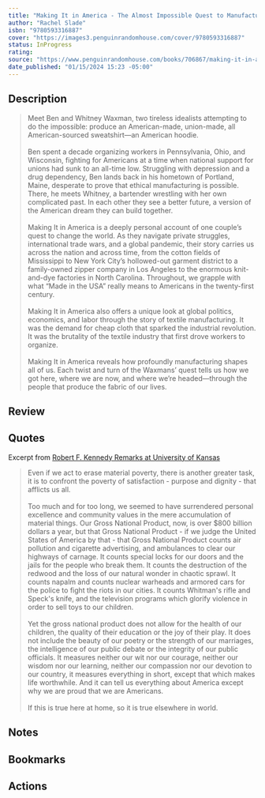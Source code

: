 ```yaml
---
title: "Making It in America - The Almost Impossible Quest to Manufacture in the U.S.A. (And How It Got That Way)"
author: "Rachel Slade"
isbn: "9780593316887"
cover: "https://images3.penguinrandomhouse.com/cover/9780593316887"
status: InProgress
rating: 
source: "https://www.penguinrandomhouse.com/books/706867/making-it-in-america-by-rachel-slade/"
date_published: "01/15/2024 15:23 -05:00"
---
```


## Description

> Meet Ben and Whitney Waxman, two tireless idealists attempting to do the impossible: produce an American-made, union-made, all American-sourced sweatshirt—an American hoodie.  
> <br>
> Ben spent a decade organizing workers in Pennsylvania, Ohio, and Wisconsin, fighting for Americans at a time when national support for unions had sunk to an all-time low. Struggling with depression and a drug dependency, Ben lands back in his hometown of Portland, Maine, desperate to prove that ethical manufacturing is possible. There, he meets Whitney, a bartender wrestling with her own complicated past. In each other they see a better future, a version of the American dream they can build together.  
> <br>
> Making It in America is a deeply personal account of one couple’s quest to change the world. As they navigate private struggles, international trade wars, and a global pandemic, their story carries us across the nation and across time, from the cotton fields of Mississippi to New York City’s hollowed-out garment district to a family-owned zipper company in Los Angeles to the enormous knit-and-dye factories in North Carolina. Throughout, we grapple with what “Made in the USA” really means to Americans in the twenty-first century.  
> <br>
> Making It in America also offers a unique look at global politics, economics, and labor through the story of textile manufacturing. It was the demand for cheap cloth that sparked the industrial revolution. It was the brutality of the textile industry that first drove workers to organize.  
> <br>
> Making It in America reveals how profoundly manufacturing shapes all of us. Each twist and turn of the Waxmans’ quest tells us how we got here, where we are now, and where we’re headed—through the people that produce the fabric of our lives.  


## Review

## Quotes

Excerpt from [Robert F. Kennedy Remarks at University of Kansas](https://en.wikipedia.org/wiki/Robert_F._Kennedy%27s_remarks_at_the_University_of_Kansas)

> Even if we act to erase material poverty, there is another greater task, it is to confront the poverty of satisfaction - purpose and dignity - that afflicts us all.   
> <br>
> Too much and for too long, we seemed to have surrendered personal excellence and community values in the mere accumulation of material things. Our Gross National Product, now, is over $800 billion dollars a year, but that Gross National Product - if we judge the United States of America by that - that Gross National Product counts air pollution and cigarette advertising, and ambulances to clear our highways of carnage. It counts special locks for our doors and the jails for the people who break them. It counts the destruction of the redwood and the loss of our natural wonder in chaotic sprawl. It counts napalm and counts nuclear warheads and armored cars for the police to fight the riots in our cities. It counts Whitman's rifle and Speck's knife, and the television programs which glorify violence in order to sell toys to our children.   
> <br>
> Yet the gross national product does not allow for the health of our children, the quality of their education or the joy of their play. It does not include the beauty of our poetry or the strength of our marriages, the intelligence of our public debate or the integrity of our public officials. It measures neither our wit nor our courage, neither our wisdom nor our learning, neither our compassion nor our devotion to our country, it measures everything in short, except that which makes life worthwhile. And it can tell us everything about America except why we are proud that we are Americans.   
> <br>
>  If this is true here at home, so it is true elsewhere in world.

## Notes

## Bookmarks

## Actions
